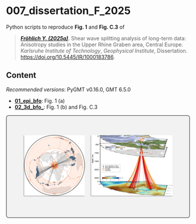 # 007_dissertation_F_2025

Python scripts to reproduce **Fig. 1** and **Fig. C.3** of

> [**_Fröhlich Y. (2025a)_**](https://doi.org/10.5445/IR/1000183786).
> Shear wave splitting analysis of long-term data: Anisotropy studies in the Upper Rhine Graben area, Central Europe.
> *Karlsruhe Institute of Technology*, *Geophysical Institute*, Dissertation.
> https://doi.org/10.5445/IR/1000183786.

## Content

_Recommended versions_: PyGMT v0.16.0, GMT 6.5.0

- **[01_epi_bfo](https://github.com/yvonnefroehlich/GMT_PyGMT_plotting/tree/main/007_dissertation_F_2025/01_epi_bfo)**: Fig. 1 (a)
- **[02_3d_bfo_](https://github.com/yvonnefroehlich/GMT_PyGMT_plotting/tree/main/007_dissertation_F_2025/02_3d_bfo)**: Fig. 1 (b) and Fig. C.3

![](https://github.com/yvonnefroehlich/gmt-pygmt-plotting/raw/main/_images/github_maps_readme_007dissertation.png)
